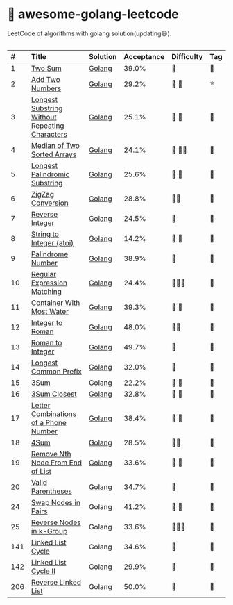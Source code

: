 # 📝 awesome-golang-leetcode

LeetCode of algorithms with golang solution(updating:smiley:).


<div align="center">
    <img src="https://xpnet-public.oss-cn-hangzhou.aliyuncs.com/leetcode/leetcode.png" alt="">
</div>


| #    | Title            |   Solution     |   Acceptance   |    Difficulty  |  Tag          |
| :--- | :--------------- | :------------- | :------------- | :------------- | :------------- |
| 1    | [Two Sum][0001-url]  | [Golang][0001-golang] | 39.0%  |:purple_heart: |:eyes:|
| 2    | [Add Two Numbers][0002-url]  | [Golang][0002-golang] | 29.2%  |:purple_heart: :purple_heart: |:star:|
| 3    | [Longest Substring Without Repeating Characters][0003-url]  | [Golang][0003-golang] | 25.1%  |:purple_heart:  :purple_heart:|:eyes:|
| 4    | [Median of Two Sorted Arrays    ][0004-url]  | [Golang][0004-golang] | 24.1%  |:purple_heart: :purple_heart::purple_heart: |:eyes: |
| 5    | [Longest Palindromic Substring ][0005-url]  | [Golang][0005-golang] | 	25.6%  |:purple_heart: :purple_heart: |:eyes: |
| 6    | [ZigZag Conversion][0006-url]  | [Golang][0006-golang] |	28.8%  |:purple_heart::purple_heart: |:eyes: |
| 7    | [Reverse Integer][0007-url]  | [Golang][0007-golang] | 	24.5%  |:purple_heart: |:eyes: |
| 8    | [String to Integer (atoi)][0008-url]  | [Golang][0008-golang] | 	14.2%  |:purple_heart: :purple_heart: |:eyes: |
| 9    | [Palindrome Number][0009-url]  | [Golang][0009-golang] | 38.9%  |:purple_heart:  |:eyes: |
| 10   | [Regular Expression Matching][0010-url]  | [Golang][0010-golang] | 24.4%  |:purple_heart::purple_heart::purple_heart:  | :eyes:|
| 11   | [Container With Most Water][0011-url]  | [Golang][0011-golang] | 	39.3%  |:purple_heart: :purple_heart:  |:eyes: |
| 12   | [Integer to Roman][0012-url]  | [Golang][0012-golang] | 48.0%  |:purple_heart::purple_heart:  |:eyes: |
| 13   | [Roman to Integer][0013-url]  | [Golang][0013-golang] | 49.7%  |:purple_heart:  | :eyes:|
| 14   | [Longest Common Prefix][0014-url]  | [Golang][0014-golang] | 	32.0%  |:purple_heart:  | :eyes:|
| 15   | [3Sum][0015-url]  | [Golang][0015-golang] | 22.2%  |:purple_heart: :purple_heart: |:eyes: |
| 16   | [3Sum Closest][0016-url]  | [Golang][0016-golang] | 32.8%  |:purple_heart:  :purple_heart:|:eyes: |
| 17   | [Letter Combinations of a Phone Number][0017-url]  | [Golang][0017-golang] | 38.4%  |:purple_heart: :purple_heart: |:eyes: |
| 18   | [4Sum][0018-url]  | [Golang][0018-golang] | 28.5% |:purple_heart::purple_heart:  |:eyes: |
| 19   | [Remove Nth Node From End of List][0018-url]  | [Golang][0019-golang] | 33.6% |:purple_heart: :purple_heart: | :eyes:|
| 20   | [Valid Parentheses ][0020-url]  | [Golang][0020-golang] | 34.7%  |:purple_heart: | :eyes:|
| 24   | [Swap Nodes in Pairs ][0020-url]  | Golang | 41.2%  |:purple_heart: :purple_heart: | :eyes:|
| 25   | [Reverse Nodes in k-Group ][0020-url]  | Golang | 33.6%  |:purple_heart::purple_heart::purple_heart: | :eyes:|
| 141  | [Linked List Cycle ][0020-url]  | Golang | 34.6%  |:purple_heart: | :eyes:|
| 142  | [Linked List Cycle II ][0020-url]  | Golang | 	29.9% |:purple_heart: | :eyes:|
| 206  | [Reverse Linked List ][0020-url]  | Golang | 50.0%  |:purple_heart: | :eyes:|



[src]: https://github.com/kylesliu/awesome-golang-leetcode
[companies]: https://github.com/kylesliu/awesome-golang-leetcode/blob/master/Companies.md

[0001-url]: https://leetcode.com/problems/two-sum
[0001-golang]: https://github.com/kylesliu/awesome-golang-leetcode/tree/master/src/0001.Two-Sum

[0002-url]: https://leetcode.com/problems/add-two-numbers
[0002-golang]: https://github.com/kylesliu/awesome-golang-leetcode/tree/master/src/0002.Add-Two-Numbers

[0003-url]: https://leetcode.com/problems/longest-substring-without-repeating-characters
[0003-golang]: https://github.com/kylesliu/awesome-golang-leetcode/tree/master/src/0003.Longest-Substring-Without-Repeating-Characters

[0004-url]: https://leetcode.com/problems/median-of-two-sorted-arrays
[0004-golang]: https://github.com/kylesliu/awesome-golang-leetcode/tree/master/src/0001.Two-Sum

[0005-url]: https://leetcode.com/problems/longest-palindromic-substring
[0005-golang]: https://github.com/kylesliu/awesome-golang-leetcode/tree/master/src/0001.Two-Sum

[0006-url]: https://leetcode.com/problems/zigzag-conversion
[0006-golang]: https://github.com/kylesliu/awesome-golang-leetcode/tree/master/src/0006.ZigZag-Conversion

[0007-url]: https://leetcode.com/problems/reverse-integer
[0007-golang]: https://github.com/kylesliu/awesome-golang-leetcode/tree/master/src/0007.Reverse-Integer

[0008-url]: https://leetcode.com/problems/string-to-integer-atoi
[0008-golang]: https://github.com/kylesliu/awesome-golang-leetcode/tree/master/src/0008.String-to-Integer-atoi

[0009-url]: https://leetcode.com/problems/palindrome-number
[0009-golang]: https://github.com/kylesliu/awesome-golang-leetcode/tree/master/src/0009.Palindrome-Number

[0010-url]: https://leetcode.com/problems/regular-expression-matching
[0010-golang]: https://github.com/kylesliu/awesome-golang-leetcode/tree/master/src/0010.Regular-Expression-Matching

[0011-url]: https://leetcode.com/problems/container-with-most-water
[0011-golang]: https://github.com/kylesliu/awesome-golang-leetcode/tree/master/src/0011.Container-With-Most-Water

[0012-url]: https://leetcode.com/problems/integer-to-roman
[0012-golang]: https://github.com/kylesliu/awesome-golang-leetcode/tree/master/src/0012.Integer-to-Roman

[0013-url]: https://leetcode.com/problems/roman-to-integer
[0013-golang]: https://github.com/kylesliu/awesome-golang-leetcode/tree/master/src/0013.Roman-to-Integer

[0014-url]: https://leetcode.com/problems/longest-common-prefix
[0014-golang]: https://github.com/kylesliu/awesome-golang-leetcode/tree/master/src/0014.Longest-Common-Prefix

[0015-url]: https://leetcode.com/problems/3sum
[0015-golang]: https://github.com/kylesliu/awesome-golang-leetcode/tree/master/src/0015.3Sum

[0016-url]: https://leetcode.com/problems/3sum-closest
[0016-golang]: https://github.com/kylesliu/awesome-golang-leetcode/tree/master/src/0016.3Sum-Closest

[0017-url]: https://leetcode.com/problems/letter-combinations-of-a-phone-number
[0017-golang]: https://github.com/kylesliu/awesome-golang-leetcode/tree/master/src/0017.Letter-Combinations-of-a-Phone-Number

[0018-url]: https://leetcode.com/problems/4sum
[0018-golang]: https://github.com/kylesliu/awesome-golang-leetcode/tree/master/src/0018.4Sum

[0019-url]: https://leetcode.com/problems/remove-nth-node-from-end-of-list
[0019-golang]: https://github.com/kylesliu/awesome-golang-leetcode/tree/master/src/0019.Remove-Nth-Node-From-End-of-List

[0020-url]: https://leetcode.com/problems/valid-parentheses
[0020-golang]: https://github.com/kylesliu/awesome-golang-leetcode/tree/master/src/0020.Valid-Parentheses


[0024-url]: https://leetcode.com/problems/two-sum
[0024-golang]: https://github.com/kylesliu/awesome-golang-leetcode/tree/master/src/0001.Two-Sum

[0025-url]: https://leetcode.com/problems/two-sum
[0025-golang]: https://github.com/kylesliu/awesome-golang-leetcode/tree/master/src/0001.Two-Sum

[0141-url]: https://leetcode.com/problems/two-sum
[0141-golang]: https://github.com/kylesliu/awesome-golang-leetcode/tree/master/src/0001.Two-Sum

[0142-url]: https://leetcode.com/problems/two-sum
[0142-golang]: https://github.com/kylesliu/awesome-golang-leetcode/tree/master/src/0001.Two-Sum

[0206-url]: https://leetcode.com/problems/two-sum
[0206-golang]: https://github.com/kylesliu/awesome-golang-leetcode/tree/master/src/0001.Two-Sum


